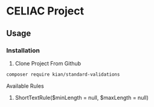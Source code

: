 # CELIAC Project

##  Usage

### Installation
1. Clone Project From Github
``` bash
composer require kian/standard-validations
```

Available Rules
1. ShortTextRule($minLength = null, $maxLength = null)
 
